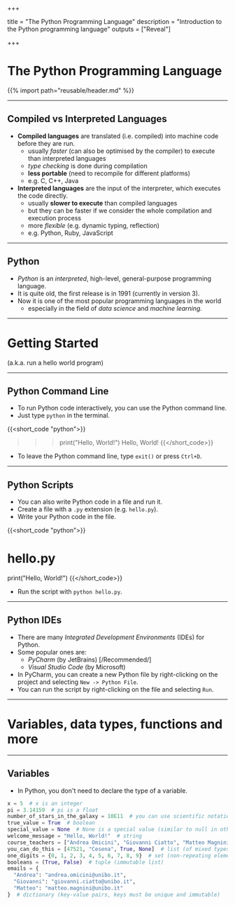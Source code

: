 +++

title = "The Python Programming Language"
description = "Introduction to the Python programming language"
outputs = ["Reveal"]

+++

# The Python Programming Language

{{% import path="reusable/header.md" %}}

---

## Compiled vs Interpreted Languages

- **Compiled languages** are translated (i.e. compiled) into machine code before they are run.
  + usually _faster_ (can also be optimised by the compiler) to execute than interpreted languages
  + _type checking_ is done during compilation
  + __less portable__ (need to recompile for different platforms)
  + e.g. C, C++, Java
- **Interpreted languages** are the input of the interpreter, which executes the code directly.
  + usually __slower to execute__ than compiled languages
  + but they can be faster if we consider the whole compilation and execution process
  + more _flexible_ (e.g. dynamic typing, reflection)
  + e.g. Python, Ruby, JavaScript 

---

## Python

- _Python_ is an _interpreted_, high-level, general-purpose programming language.
- It is quite old, the first release is in 1991 (currently in version 3).
- Now it is one of the most popular programming languages in the world 
  + especially in the field of _data science_ and _machine learning_.

---


# Getting Started

(a.k.a. run a hello world program)

---

## Python Command Line

- To run Python code interactively, you can use the Python command line.
- Just type `python` in the terminal.

{{<short_code "python">}}
>>> print("Hello, World!")
Hello, World!
{{</short_code>}}

- To leave the Python command line, type `exit()` or press `Ctrl+D`.


---

## Python Scripts

- You can also write Python code in a file and run it.
- Create a file with a `.py` extension (e.g. `hello.py`).
- Write your Python code in the file.

{{<short_code "python">}}
# hello.py
print("Hello, World!")
{{</short_code>}}

- Run the script with `python hello.py`.

---

## Python IDEs

- There are many _Integrated Development Environments_ (IDEs) for Python.
- Some popular ones are:
  + _PyCharm_ (by JetBrains) [/Recommended/]
  + _Visual Studio Code_ (by Microsoft)
- In PyCharm, you can create a new Python file by right-clicking on the project and selecting `New -> Python File`.
- You can run the script by right-clicking on the file and selecting `Run`.

---

# Variables, data types, functions and more

---

## Variables

- In Python, you don't need to declare the type of a variable.

```python
x = 5  # x is an integer  
pi = 3.14159  # pi is a float
number_of_stars_in_the_galaxy = 10E11  # you can use scientific notation
true_value = True  # boolean
special_value = None  # None is a special value (similar to null in other languages)
welcome_message = "Hello, World!"  # string
course_teachers = ["Andrea Omicini", "Giovanni Ciatto", "Matteo Magnini"]  # list (of strings)
you_can_do_this = [47521, "Cesena", True, None]  # list (of mixed types)
one_digits = {0, 1, 2, 3, 4, 5, 6, 7, 8, 9}  # set (non-repeating elements)
booleans = (True, False)  # tuple (immutable list)
emails = {
  "Andrea": "andrea.omicini@unibo.it",
  "Giovanni": "giovanni.ciatto@unibo.it",
  "Matteo": "matteo.magnini@unibo.it"
}  # dictionary (key-value pairs, keys must be unique and immutable)
```